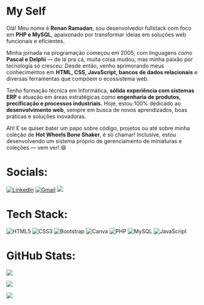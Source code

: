# My Self
Olá! Meu nome é <b>Renan Ramadan</b>, sou desenvolvedor fullstack com foco em <b>PHP e MySQL</b>, apaixonado por transformar ideias em soluções web funcionais e eficientes.

Minha jornada na programação começou em 2005, com linguagens como <b>Pascal e Delphi</b> — de lá pra cá, muita coisa mudou, mas minha paixão por tecnologia só cresceu. Desde então, venho aprimorando meus conhecimentos em <b>HTML, CSS, JavaScript, bancos de dados relacionais</b> e diversas ferramentas que compõem o ecossistema web.

Tenho formação técnica em Informática, <b>sólida experiência com sistemas ERP</b> e atuação em áreas estratégicas como <b>engenharia de produtos, precificação e processos industriais.</b> Hoje, estou 100% dedicado ao <b>desenvolvimento web</b>, sempre em busca de novos aprendizados, boas práticas e soluções inovadoras.

Ah! E se quiser bater um papo sobre código, projetos ou até sobre minha coleção de <b>Hot Wheels Bone Shaker</b>, é só chamar! Inclusive, estou desenvolvendo um sistema próprio de gerenciamento de miniaturas e coleções — vem ver! 😄


# Socials:
<!--[![Instagram](https://img.shields.io/badge/Instagram-%23E4405F.svg?style=for-the-badge&logo=Instagram&logoColor=white)](https://instagram.com/renan.ramadan) -->
[![LinkedIn](https://img.shields.io/badge/linkedin-%230077B5.svg?style=for-the-badge&logo=linkedin&logoColor=white)](https://www.linkedin.com/in/renanramadan) 
[![Gmail](https://img.shields.io/badge/Gmail-D14836?style=for-the-badge&logo=gmail&logoColor=white)](mailto:renanramadan@gmail.com)
<a href= 'https://wa.me/5521964380356'><img src="https://img.shields.io/badge/WhatsApp-25D366?style=for-the-badge&logo=whatsapp&logoColor=white"></a>


# Tech Stack:

![HTML5](https://img.shields.io/badge/html5-%23E34F26.svg?style=for-the-badge&logo=html5&logoColor=white) 
![CSS3](https://img.shields.io/badge/css3-%231572B6.svg?style=for-the-badge&logo=css3&logoColor=white) 
![Bootstrap](https://img.shields.io/badge/bootstrap-%23563D7C.svg?style=for-the-badge&logo=bootstrap&logoColor=white)
![Canva](https://img.shields.io/badge/Canva-%2300C4CC.svg?style=for-the-badge&logo=Canva&logoColor=white) 
![PHP](https://img.shields.io/badge/php-%23777BB4.svg?style=for-the-badge&logo=php&logoColor=white) 
![MySQL](https://img.shields.io/badge/mysql-%234479A1.svg?style=for-the-badge&logo=mysql&logoColor=white)
![JavaScript](https://img.shields.io/badge/JavaScript-yellow?style=for-the-badge&logo=javascript&logoColor=white)


# GitHub Stats:
<p>
<img src="https://github-readme-stats.vercel.app/api?username=renanramadan&theme=dark&show_icons=true&include_all_commits=false&count_private=false" align="center">
</p>

<p>
<img src="https://github-readme-stats.vercel.app/api/top-langs/?username=renanramadan&theme=dark&show_icons=true&include_all_commits=false&count_private=false&layout=compact" align="center">
</p>

<p>
<img src="https://github-readme-streak-stats.herokuapp.com/?user=renanramadan&theme=dark&show_icons=true" align="center">
</p>

